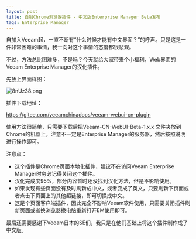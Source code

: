 ```yaml
---
layout: post
title: 自制Chrome浏览器插件 - 中文版Enterprise Manager Beta发布
tags: Enterprise Manager
---
```



自加入Veeam起，一直不断有“什么时候才能有中文界面？”的呼声。只是这是一件非常困难的事情，我一向对这个事情的态度都很悲观。

不过，方法总比困难多，不是吗？今天就给大家带来个小福利，Web界面的Veeam Enterprise Manager的汉化插件。

先放上界面样图：

![8nUz38.png](https://s1.ax1x.com/2020/03/13/8nUz38.png)

插件下载地址：

https://gitee.com/veeamchinadocs/veeam-webui-cn-plugin

使用方法很简单，只需要下载后把Veeam-CN-WebUI-Beta-1.x.x 文件夹放到Chrome的机器上，注意不一定是Enterprise Manager的服务器，然后按照说明进行操作即可。

注意点：

- 这个插件是Chrome页面本地化插件，建议不在访问Veeam Enterprise Manager时务必记得关闭这个插件。
- 汉化完成度95%，部分内容暂时还没找到汉化方法，但是不影响使用。
- 如果发现有些页面没有及时刷新成中文，或者变成了英文，只要刷新下页面或者点击下页面上的其他超链接，即可切换成中文。
- 这是个页面客户端插件，因此完全不影响Veeam软件使用，只需要关闭插件刷新页面或者换浏览器换电脑重新打开EM使用即可。

最后还需要感谢下Veeam日本的SE们，我只是在他们基础上将这个插件制作成了中文版。

